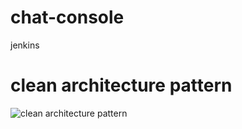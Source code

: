 # chat-console
jenkins

# clean architecture pattern

![clean architecture pattern](https://res.cloudinary.com/dl3hvap4a/image/upload/v1731905735/geznwvurgwnh2o1y6lly.png)
